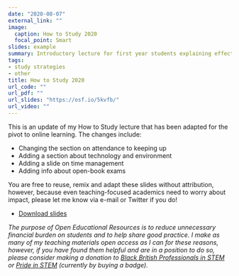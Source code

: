 ```yaml
---
date: "2020-08-07"
external_link: ""
image:
  caption: How to Study 2020
  focal_point: Smart
slides: example
summary: Introductory lecture for first year students explaining effective study strategies adapated for online learning
tags:
- study strategies
- other
title: How to Study 2020
url_code: ""
url_pdf: ""
url_slides: "https://osf.io/5kvfb/"
url_video: ""
---
```


This is an update of my How to Study lecture that has been adapted for the pivot to online learning. The changes include:

* Changing the section on attendance to keeping up 
* Adding a section about technology and environment
* Adding a slide on time management
* Adding info about open-book exams

You are free to reuse, remix and adapt these slides without attribution, however, because even teaching-focused academics need to worry about impact, please let me know via e-mail or Twitter if you do!

* [Download slides](https://osf.io/5kvfb/)

*The purpose of Open Educational Resources is to reduce unnecessary financial burden on students and to help share good practice. I make as many of my teaching materials open access as I can for these reasons, however, if you have found them helpful and are in a position to do so, please consider making a donation to [Black British Professionals in STEM](https://bbstem.co.uk/donations/) or [Pride in STEM](https://prideinstem.org/shop/) (currently by buying a badge).*